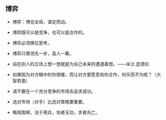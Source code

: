 ## 博弈

* 博弈：博览全局，谋定而动。

* 博弈既可以是竞争，也可以是合作的。

* 博弈必须换位思考。

* 博弈只需领先一步，高人一筹。

* 站在别人的立场上想一想就是为自己未来的遭遇着想。——米兰.昆德拉
* 如果因为对方眼中的你很傻，而让对方更愿意和你合作，何乐而不为呢？（大智若愚）
* 请不要在一个充分竞争的市场去追求成功。
* 选对市场（对手）比选对策略要重要。
* 略观围棋，法于用兵，怯者无功，贪者先亡。

